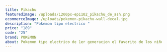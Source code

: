 ```yaml
---
title: Pikachu
featuredImage: /uploads/1200px-ep1102_pikachu_de_ash.png
ecommerceImage: /uploads/pokemon-pikachu-wall-decal.jpg
description: "Pokemon tipo electrico "
price: "189"
code: "25"
brand: POKEMON
about: Pokemon tipo electrico de 1er generacion el favorito de los niños
---
```

